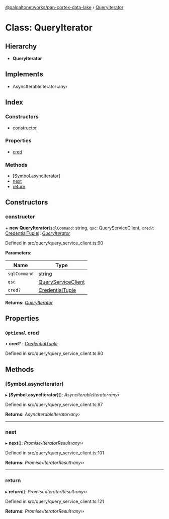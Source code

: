[@paloaltonetworks/pan-cortex-data-lake](../README.md) › [QueryIterator](queryiterator.md)

# Class: QueryIterator

## Hierarchy

* **QueryIterator**

## Implements

* AsyncIterableIterator‹any›

## Index

### Constructors

* [constructor](queryiterator.md#constructor)

### Properties

* [cred](queryiterator.md#optional-cred)

### Methods

* [[Symbol.asyncIterator]](queryiterator.md#[symbol.asynciterator])
* [next](queryiterator.md#next)
* [return](queryiterator.md#return)

## Constructors

###  constructor

\+ **new QueryIterator**(`sqlCommand`: string, `qsc`: [QueryServiceClient](queryserviceclient.md), `cred?`: [CredentialTuple](../README.md#credentialtuple)): *[QueryIterator](queryiterator.md)*

Defined in src/query/query_service_client.ts:90

**Parameters:**

Name | Type |
------ | ------ |
`sqlCommand` | string |
`qsc` | [QueryServiceClient](queryserviceclient.md) |
`cred?` | [CredentialTuple](../README.md#credentialtuple) |

**Returns:** *[QueryIterator](queryiterator.md)*

## Properties

### `Optional` cred

• **cred**? : *[CredentialTuple](../README.md#credentialtuple)*

Defined in src/query/query_service_client.ts:90

## Methods

###  [Symbol.asyncIterator]

▸ **[Symbol.asyncIterator]**(): *AsyncIterableIterator‹any›*

Defined in src/query/query_service_client.ts:97

**Returns:** *AsyncIterableIterator‹any›*

___

###  next

▸ **next**(): *Promise‹IteratorResult‹any››*

Defined in src/query/query_service_client.ts:101

**Returns:** *Promise‹IteratorResult‹any››*

___

###  return

▸ **return**(): *Promise‹IteratorResult‹any››*

Defined in src/query/query_service_client.ts:121

**Returns:** *Promise‹IteratorResult‹any››*
